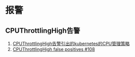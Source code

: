 # 报警

## CPUThrottlingHigh告警
1. [CPUThrottlingHigh告警引出的kubernetes的CPU管理策略](https://jaeger.tk/2019/09/09/CPUThrottlingHigh%E5%91%8A%E8%AD%A6%E5%BC%95%E5%87%BA%E7%9A%84kubernetes%E7%9A%84CPU%E8%B5%84%E6%BA%90%E9%99%90%E5%88%B6/)
2. [CPUThrottlingHigh false positives #108](https://github.com/kubernetes-monitoring/kubernetes-mixin/issues/108)
